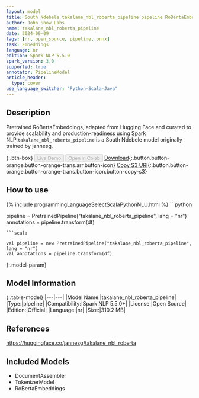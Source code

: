 ```yaml
---
layout: model
title: South Ndebele takalane_nbl_roberta_pipeline pipeline RoBertaEmbeddings from jannesg
author: John Snow Labs
name: takalane_nbl_roberta_pipeline
date: 2024-09-09
tags: [nr, open_source, pipeline, onnx]
task: Embeddings
language: nr
edition: Spark NLP 5.5.0
spark_version: 3.0
supported: true
annotator: PipelineModel
article_header:
  type: cover
use_language_switcher: "Python-Scala-Java"
---
```


## Description

Pretrained RoBertaEmbeddings, adapted from Hugging Face and curated to provide scalability and production-readiness using Spark NLP.`takalane_nbl_roberta_pipeline` is a South Ndebele model originally trained by jannesg.

{:.btn-box}
<button class="button button-orange" disabled>Live Demo</button>
<button class="button button-orange" disabled>Open in Colab</button>
[Download](https://s3.amazonaws.com/auxdata.johnsnowlabs.com/public/models/takalane_nbl_roberta_pipeline_nr_5.5.0_3.0_1725925626484.zip){:.button.button-orange.button-orange-trans.arr.button-icon}
[Copy S3 URI](s3://auxdata.johnsnowlabs.com/public/models/takalane_nbl_roberta_pipeline_nr_5.5.0_3.0_1725925626484.zip){:.button.button-orange.button-orange-trans.button-icon.button-copy-s3}

## How to use



<div class="tabs-box" markdown="1">
{% include programmingLanguageSelectScalaPythonNLU.html %}
```python

pipeline = PretrainedPipeline("takalane_nbl_roberta_pipeline", lang = "nr")
annotations =  pipeline.transform(df)   

```
```scala

val pipeline = new PretrainedPipeline("takalane_nbl_roberta_pipeline", lang = "nr")
val annotations = pipeline.transform(df)

```
</div>

{:.model-param}
## Model Information

{:.table-model}
|---|---|
|Model Name:|takalane_nbl_roberta_pipeline|
|Type:|pipeline|
|Compatibility:|Spark NLP 5.5.0+|
|License:|Open Source|
|Edition:|Official|
|Language:|nr|
|Size:|310.2 MB|

## References

https://huggingface.co/jannesg/takalane_nbl_roberta

## Included Models

- DocumentAssembler
- TokenizerModel
- RoBertaEmbeddings